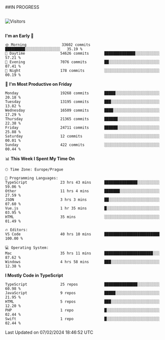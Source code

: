 ##IN PROGRESS
##
![Visitors](https://komarev.com/ghpvc/?username=petrbui&style=for-the-badge&label=Visitors+👀)



##
<!--
[![My GitHub stats](https://github-readme-stats.vercel.app/api?username=petrbui&theme=github_dark)](https://github.com/anuraghazra/github-readme-stats)

[![My wakatime stats](https://github-readme-stats.vercel.app/api/wakatime?username=petrbui&theme=github_dark)](https://github.com/anuraghazra/github-readme-stats)
-->
<!--START_SECTION:waka-->
**I'm an Early 🐤** 

```text
🌞 Morning                33602 commits       █████████░░░░░░░░░░░░░░░░   35.19 % 
🌆 Daytime                54626 commits       ██████████████░░░░░░░░░░░   57.21 % 
🌃 Evening                7076 commits        ██░░░░░░░░░░░░░░░░░░░░░░░   07.41 % 
🌙 Night                  178 commits         ░░░░░░░░░░░░░░░░░░░░░░░░░   00.19 % 
```
📅 **I'm Most Productive on Friday** 

```text
Monday                   19268 commits       █████░░░░░░░░░░░░░░░░░░░░   20.18 % 
Tuesday                  13195 commits       ███░░░░░░░░░░░░░░░░░░░░░░   13.82 % 
Wednesday                16509 commits       ████░░░░░░░░░░░░░░░░░░░░░   17.29 % 
Thursday                 21365 commits       ██████░░░░░░░░░░░░░░░░░░░   22.38 % 
Friday                   24711 commits       ██████░░░░░░░░░░░░░░░░░░░   25.88 % 
Saturday                 12 commits          ░░░░░░░░░░░░░░░░░░░░░░░░░   00.01 % 
Sunday                   422 commits         ░░░░░░░░░░░░░░░░░░░░░░░░░   00.44 % 
```


📊 **This Week I Spent My Time On** 

```text
🕑︎ Time Zone: Europe/Prague

💬 Programming Languages: 
TypeScript               23 hrs 43 mins      ███████████████░░░░░░░░░░   59.06 % 
Other                    11 hrs 4 mins       ███████░░░░░░░░░░░░░░░░░░   27.59 % 
JSON                     3 hrs 3 mins        ██░░░░░░░░░░░░░░░░░░░░░░░   07.60 % 
Vue.js                   1 hr 35 mins        █░░░░░░░░░░░░░░░░░░░░░░░░   03.95 % 
HTML                     35 mins             ░░░░░░░░░░░░░░░░░░░░░░░░░   01.49 % 

🔥 Editors: 
VS Code                  40 hrs 10 mins      █████████████████████████   100.00 % 

💻 Operating System: 
Mac                      35 hrs 11 mins      ██████████████████████░░░   87.62 % 
Windows                  4 hrs 58 mins       ███░░░░░░░░░░░░░░░░░░░░░░   12.38 % 
```

**I Mostly Code in TypeScript** 

```text
TypeScript               25 repos            ███████████████░░░░░░░░░░   60.98 % 
JavaScript               9 repos             █████░░░░░░░░░░░░░░░░░░░░   21.95 % 
HTML                     5 repos             ███░░░░░░░░░░░░░░░░░░░░░░   12.20 % 
PHP                      1 repo              █░░░░░░░░░░░░░░░░░░░░░░░░   02.44 % 
Swift                    1 repo              █░░░░░░░░░░░░░░░░░░░░░░░░   02.44 % 
```




 Last Updated on 07/02/2024 18:46:52 UTC
<!--END_SECTION:waka-->

